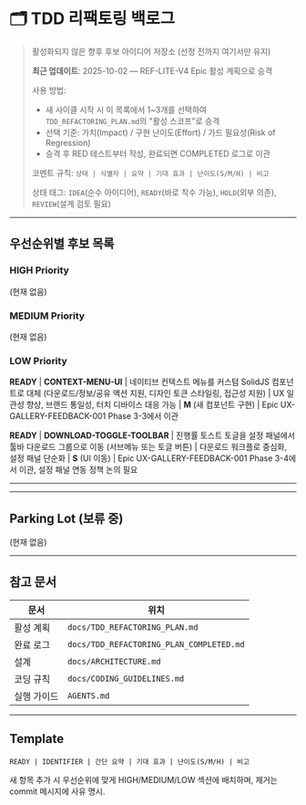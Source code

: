 # 🗂️ TDD 리팩토링 백로그

> 활성화되지 않은 향후 후보 아이디어 저장소 (선정 전까지 여기서만 유지)
>
> **최근 업데이트**: 2025-10-02 — REF-LITE-V4 Epic 활성 계획으로 승격
>
> 사용 방법:
>
> - 새 사이클 시작 시 이 목록에서 1~3개를 선택하여 `TDD_REFACTORING_PLAN.md`의
>   "활성 스코프"로 승격
> - 선택 기준: 가치(Impact) / 구현 난이도(Effort) / 가드 필요성(Risk of
>   Regression)
> - 승격 후 RED 테스트부터 작성, 완료되면 COMPLETED 로그로 이관
>
> 코멘트 규칙: `상태 | 식별자 | 요약 | 기대 효과 | 난이도(S/M/H) | 비고`
>
> 상태 태그: `IDEA`(순수 아이디어), `READY`(바로 착수 가능), `HOLD`(외부 의존),
> `REVIEW`(설계 검토 필요)

---

## 우선순위별 후보 목록

### HIGH Priority

(현재 없음)

### MEDIUM Priority

(현재 없음)

### LOW Priority

**READY** | **CONTEXT-MENU-UI** | 네이티브 컨텍스트 메뉴를 커스텀 SolidJS
컴포넌트로 대체 (다운로드/정보/공유 액션 지원, 디자인 토큰 스타일링, 접근성
지원) | UX 일관성 향상, 브랜드 통일성, 터치 디바이스 대응 가능 | **M** (새
컴포넌트 구현) | Epic UX-GALLERY-FEEDBACK-001 Phase 3-3에서 이관

**READY** | **DOWNLOAD-TOGGLE-TOOLBAR** | 진행률 토스트 토글을 설정 패널에서
툴바 다운로드 그룹으로 이동 (서브메뉴 또는 토글 버튼) | 다운로드 워크플로
중심화, 설정 패널 단순화 | **S** (UI 이동) | Epic UX-GALLERY-FEEDBACK-001 Phase
3-4에서 이관, 설정 패널 연동 정책 논의 필요

---

---

## Parking Lot (보류 중)

(현재 없음)

---

## 참고 문서

| 문서        | 위치                                     |
| ----------- | ---------------------------------------- |
| 활성 계획   | `docs/TDD_REFACTORING_PLAN.md`           |
| 완료 로그   | `docs/TDD_REFACTORING_PLAN_COMPLETED.md` |
| 설계        | `docs/ARCHITECTURE.md`                   |
| 코딩 규칙   | `docs/CODING_GUIDELINES.md`              |
| 실행 가이드 | `AGENTS.md`                              |

---

## Template

```text
READY | IDENTIFIER | 간단 요약 | 기대 효과 | 난이도(S/M/H) | 비고
```

새 항목 추가 시 우선순위에 맞게 HIGH/MEDIUM/LOW 섹션에 배치하며, 제거는 commit
메시지에 사유 명시.
